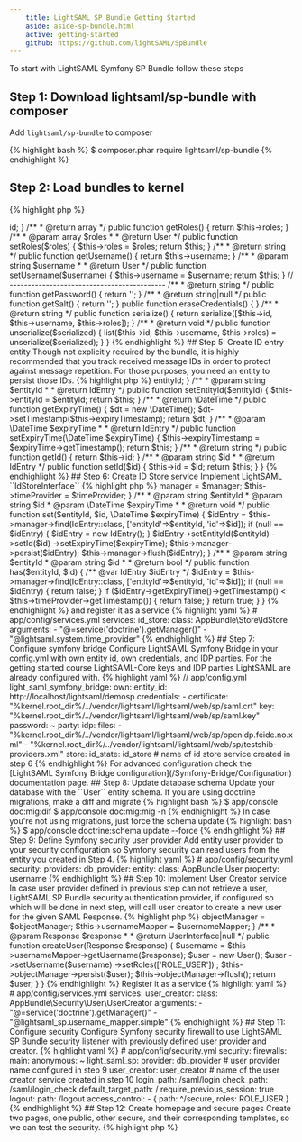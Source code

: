 ```yaml
---
    title: LightSAML SP Bundle Getting Started
    aside: aside-sp-bundle.html
    active: getting-started
    github: https://github.com/lightSAML/SpBundle
---
```


To start with LightSAML Symfony SP Bundle follow these steps

## Step 1: Download lightsaml/sp-bundle with composer

Add ``lightsaml/sp-bundle`` to composer

{% highlight bash %}
$ composer.phar require lightsaml/sp-bundle
{% endhighlight %}


## Step 2: Load bundles to kernel

{% highlight php %}
<?php
// app/AppKernel.php

public function registerBundles()
{
    $bundles = array(
        // ...
        new LightSaml\SymfonyBridgeBundle\LightSamlSymfonyBridgeBundle(),
        new LightSaml\SpBundle\LightSamlSpBundle(),
    );
}
{% endhighlight %}


## Step 3: Import routing resources

Import LightSAML SP Bundle routing resources, and make logout route

{% highlight yaml %}
// app/config/routing.yml
lightsaml_sp:
    resource: "@LightSamlSpBundle/Resources/config/routing.yml"
    prefix: saml

logout:
    path: /logout
{% endhighlight %}


## Step 4: Create User entity class

For the simplicity sake of this getting started course, your User entity can look like this

{% highlight php %}
<?php
// src/AppBundle/Entity/User.php
namespace AppBundle\Entity;

use Doctrine\ORM\Mapping as ORM;
use Symfony\Component\Security\Core\User\UserInterface;

/**
 * @ORM\Entity()
 */
class User implements UserInterface, \Serializable
{
    /**
     * @var int
     * @ORM\Id
     * @ORM\Column(type="integer")
     * @ORM\GeneratedValue(strategy="AUTO")
     */
    protected $id;

    /**
     * @var string
     * @ORM\Column(type="string")
     */
    protected $username;

    /**
     * @var array
     * @ORM\Column(type="json_array")
     */
    protected $roles;

    /**
     * @return int
     */
    public function getId()
    {
        return $this->id;
    }

    /**
     * @return array
     */
    public function getRoles()
    {
        return $this->roles;
    }

    /**
     * @param array $roles
     *
     * @return User
     */
    public function setRoles($roles)
    {
        $this->roles = $roles;

        return $this;
    }

    /**
     * @return string
     */
    public function getUsername()
    {
        return $this->username;
    }

    /**
     * @param string $username
     *
     * @return User
     */
    public function setUsername($username)
    {
        $this->username = $username;

        return $this;
    }

    // -------------------------------------------

    /**
     * @return string
     */
    public function getPassword()
    {
        return '';
    }

    /**
     * @return string|null
     */
    public function getSalt()
    {
        return '';
    }

    public function eraseCredentials()
    {
    }

    /**
     * @return string
     */
    public function serialize()
    {
        return serialize([$this->id, $this->username, $this->roles]);
    }

    /**
     * @return void
     */
    public function unserialize($serialized)
    {
        list($this->id, $this->username, $this->roles) = unserialize($serialized);
    }
}

{% endhighlight %}


## Step 5: Create ID entry entity

Though not explicitly required by the bundle, it is highly recommended that you track received message IDs in order
to protect against message repetition. For those purposes, you need an entity to persist those IDs.

{% highlight php %}
<?php
// src/AppBundle/Entity/IdEntry.php
namespace AppBundle\Entity;

use Doctrine\ORM\Mapping as ORM;

/**
 * @ORM\Entity()
 */
class IdEntry
{
    /**
     * @var string
     * @ORM\Id
     * @ORM\GeneratedValue(strategy="NONE")
     * @ORM\Column(type="string", length=255, nullable=false)
     */
    protected $entityId;

    /**
     * @var string
     * @ORM\Id
     * @ORM\GeneratedValue(strategy="NONE")
     * @ORM\Column(type="string", length=255, nullable=false)
     */
    protected $id;

    /**
     * @var int
     * @ORM\Column(type="integer", nullable=false)
     */
    protected $expiryTimestamp;

    /**
     * @return string
     */
    public function getEntityId()
    {
        return $this->entityId;
    }

    /**
     * @param string $entityId
     *
     * @return IdEntry
     */
    public function setEntityId($entityId)
    {
        $this->entityId = $entityId;

        return $this;
    }

    /**
     * @return \DateTime
     */
    public function getExpiryTime()
    {
        $dt = new \DateTime();
        $dt->setTimestamp($this->expiryTimestamp);

        return $dt;
    }

    /**
     * @param \DateTime $expiryTime
     *
     * @return IdEntry
     */
    public function setExpiryTime(\DateTime $expiryTime)
    {
        $this->expiryTimestamp = $expiryTime->getTimestamp();

        return $this;
    }

    /**
     * @return string
     */
    public function getId()
    {
        return $this->id;
    }

    /**
     * @param string $id
     *
     * @return IdEntry
     */
    public function setId($id)
    {
        $this->id = $id;

        return $this;
    }
}
{% endhighlight %}


## Step 6: Create ID Store service

Implement LightSAML ``IdStoreInterface``

{% highlight php %}
<?php
// src/AppBundle/Store/IdStore.php
namespace AppBundle\Store;

use AppBundle\Entity\IdEntry;
use Doctrine\Common\Persistence\ObjectManager;
use LightSaml\Provider\TimeProvider\TimeProviderInterface;
use LightSaml\Store\Id\IdStoreInterface;

class IdStore implements IdStoreInterface
{
    /** @var ObjectManager */
    private $manager;

    /** @var  TimeProviderInterface */
    private $timeProvider;

    /**
     * @param ObjectManager         $manager
     * @param TimeProviderInterface $timeProvider
     */
    public function __construct(ObjectManager $manager, TimeProviderInterface $timeProvider)
    {
        $this->manager = $manager;
        $this->timeProvider = $timeProvider;
    }

    /**
     * @param string    $entityId
     * @param string    $id
     * @param \DateTime $expiryTime
     *
     * @return void
     */
    public function set($entityId, $id, \DateTime $expiryTime)
    {
        $idEntry = $this->manager->find(IdEntry::class, ['entityId'=>$entityId, 'id'=>$id]);
        if (null == $idEntry) {
            $idEntry = new IdEntry();
        }
        $idEntry->setEntityId($entityId)
            ->setId($id)
            ->setExpiryTime($expiryTime);
        $this->manager->persist($idEntry);
        $this->manager->flush($idEntry);
    }

    /**
     * @param string $entityId
     * @param string $id
     *
     * @return bool
     */
    public function has($entityId, $id)
    {
        /** @var IdEntry $idEntry */
        $idEntry = $this->manager->find(IdEntry::class, ['entityId'=>$entityId, 'id'=>$id]);
        if (null == $idEntry) {
            return false;
        }
        if ($idEntry->getExpiryTime()->getTimestamp() < $this->timeProvider->getTimestamp()) {
            return false;
        }

        return true;
    }
}
{% endhighlight %}

and register it as a service

{% highlight yaml %}
# app/config/services.yml
services:
    id_store:
        class: AppBundle\Store\IdStore
        arguments:
            - "@=service('doctrine').getManager()"
            - "@lightsaml.system.time_provider"
{% endhighlight %}


## Step 7: Configure symfony bridge

Configure LightSAML Symfony Bridge in your config.yml with own entity id, own credentials, and IDP parties. For the getting
started course LightSAML-Core keys and IDP parties LightSAML are already configured with.

{% highlight yaml %}
// app/config.yml

light_saml_symfony_bridge:
    own:
        entity_id: http://localhost/lightsaml/demosp
        credentials:
            -
                certificate: "%kernel.root_dir%/../vendor/lightsaml/lightsaml/web/sp/saml.crt"
                key:         "%kernel.root_dir%/../vendor/lightsaml/lightsaml/web/sp/saml.key"
                password:    ~
    party:
        idp:
            files:
                - "%kernel.root_dir%/../vendor/lightsaml/lightsaml/web/sp/openidp.feide.no.xml"
                - "%kernel.root_dir%/../vendor/lightsaml/lightsaml/web/sp/testshib-providers.xml"
    store:
        id_state: id_store  # name of id store service created in step 6

{% endhighlight %}

For advanced configuration check the
[LightSAML Symfony Bridge configuration](/Symfony-Bridge/Configuration)
documentation page.


## Step 8: Update database schema

Update your database with the ``User`` entity schema.

If you are using doctrine migrations, make a diff and migrate

{% highlight bash %}
$ app/console doc:mig:dif
$ app/console doc:mig:mig -n
{% endhighlight %}

In case you're not using migrations, just force the schema update

{% highlight bash %}
$ app/console doctrine:schema:update --force
{% endhighlight %}


## Step 9: Define Symfony security user provider

Add entity user provider to your security configuration so Symfony security can read users from the entity
you created in Step 4.

{% highlight yaml %}
# app/config/security.yml
security:
    providers:
        db_provider:
            entity:
                class: AppBundle:User
                property: username
{% endhighlight %}


## Step 10: Implement User Creator service

In case user provider defined in previous step can not retrieve a user, LightSAML SP Bundle security authentication provider,
if configured so which will be done in next step, will call user creator to create a new user for the given SAML Response.

{% highlight php %}
<?php
// src/AppBundle/Security/User/UserCreator.php
namespace AppBundle\Security\User;

use AppBundle\Entity\User;
use Doctrine\Common\Persistence\ObjectManager;
use LightSaml\Model\Protocol\Response;
use LightSaml\SpBundle\Security\User\UserCreatorInterface;
use LightSaml\SpBundle\Security\User\UsernameMapperInterface;
use Symfony\Component\Security\Core\User\UserInterface;

class UserCreator implements UserCreatorInterface
{
    /** @var ObjectManager */
    private $objectManager;

    /** @var UsernameMapperInterface */
    private $usernameMapper;

    /**
     * @param ObjectManager           $objectManager
     * @param UsernameMapperInterface $usernameMapper
     */
    public function __construct($objectManager, $usernameMapper)
    {
        $this->objectManager = $objectManager;
        $this->usernameMapper = $usernameMapper;
    }

    /**
     * @param Response $response
     *
     * @return UserInterface|null
     */
    public function createUser(Response $response)
    {
        $username = $this->usernameMapper->getUsername($response);

        $user = new User();
        $user
            ->setUsername($username)
            ->setRoles(['ROLE_USER'])
        ;

        $this->objectManager->persist($user);
        $this->objectManager->flush();

        return $user;
    }
}
{% endhighlight %}

Register it as a service

{% highlight yaml %}
# app/config/services.yml
services:
    user_creator:
        class: AppBundle\Security\User\UserCreator
        arguments:
            - "@=service('doctrine').getManager()"
            - "@lightsaml_sp.username_mapper.simple"
{% endhighlight %}


## Step 11: Configure security

Configure Symfony security firewall to use LightSAML SP Bundle security listener with previously defined user provider and creator.

{% highlight yaml %}
# app/config/security.yml
security:
    firewalls:
        main:
            anonymous: ~
            light_saml_sp:
                provider: db_provider       # user provider name configured in step 9
                user_creator: user_creator  # name of the user creator service created in step 10
                login_path: /saml/login
                check_path: /saml/login_check
                default_target_path: /
                require_previous_session: true
            logout:
                path: /logout
            

    access_control:
        - { path: ^/secure, roles: ROLE_USER }

{% endhighlight %}


## Step 12: Create homepage and secure pages

Create two pages, one public, other secure, and their corresponding templates, so we can test the security.

{% highlight php %}
<?php
// src/AppBundle/Controller/DefaultController.php
namespace AppBundle\Controller;

use Sensio\Bundle\FrameworkExtraBundle\Configuration\Route;
use Sensio\Bundle\FrameworkExtraBundle\Configuration\Template;
use Symfony\Bundle\FrameworkBundle\Controller\Controller;
use Symfony\Component\HttpFoundation\Request;

class DefaultController extends Controller
{
    /**
     * @Route("/", name="homepage")
     * @Template("default/index.html.twig")
     */
    public function indexAction(Request $request)
    {
        return [];
    }

    /**
     * @Route("/secure", name="secure")
     * @Template("default/secure.html.twig")
     */
    public function secureAction()
    {
        return [];
    }
}
{% endhighlight %}


## Step 13: Test it...

Go to the ``/saml/login`` route. Since in Step 3 we provided two IDP parties, you'll be redirected to a discovery page ``/saml/discovery``
to choose one of them.  When you select IDP, you will be redirect to it's login location with AuthnRequest, and when you authenticate
on that IDP, you'll be redirected back to ``/saml/login_check`` route with Assertion.


## Next Reads

 * [User resolution](../User-resolution/)
 * [Cookbook](../Cookbook/)

